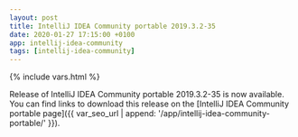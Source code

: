 ```yaml
---
layout: post
title: IntelliJ IDEA Community portable 2019.3.2-35
date: 2020-01-27 17:15:00 +0100
app: intellij-idea-community
tags: [intellij-idea-community]
---
```

{% include vars.html %}

Release of IntelliJ IDEA Community portable 2019.3.2-35 is now available.<br />
You can find links to download this release on the [IntelliJ IDEA Community portable page]({{ var_seo_url | append: '/app/intellij-idea-community-portable/' }}).